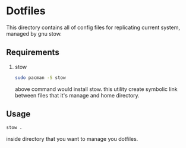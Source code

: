 # Dotfiles
This directory contains all of config files for replicating current system, managed by gnu stow.

## Requirements
1. stow
   ``` sh
   sudo pacman -S stow
   ```
   above command would install stow. this utility create symbolic link between files that it's manage and home directory.

## Usage
``` sh
stow .
```
inside directory that you want to manage you dotfiles.
